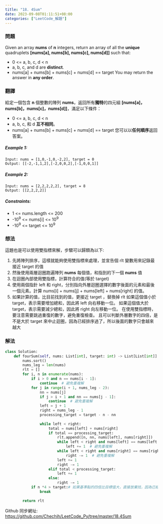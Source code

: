 ```yaml
---
title: "18. 4Sum"
date: 2023-09-08T01:11:51+08:00
categories: ["LeetCode_解題"]
---
```

### 問題
Given an array **nums** of **n** integers, return an array of all the **unique** quadruplets **[nums[a], nums[b], nums[c], nums[d]]** such that:

- 0 <= a, b, c, d < n
- a, b, c, and d are **distinct**.
- nums[a] + nums[b] + nums[c] + nums[d] == target
You may return the answer in **any order**.
 ### 翻譯
給定一個包含 **n** 個整數的陣列 **nums**，返回所有**獨特**的四元組 **[nums[a]，nums[b]，nums[c]，nums[d]]**，滿足以下條件：

- 0 <= a, b, c, d < n
- a, b, c, 和 d **互不相同**。
- nums[a] + nums[b] + nums[c] + nums[d] == target
您可以以**任何順序**返回答案。
##### Example 1:
    Input: nums = [1,0,-1,0,-2,2], target = 0
    Output: [[-2,-1,1,2],[-2,0,0,2],[-1,0,0,1]]
##### Example 2:
    Input: nums = [2,2,2,2,2], target = 8
    Output: [[2,2,2,2]]

##### Constraints:
- 1 <= nums.length <= 200
- -10<sup>9</sup> <= nums[i] <= 10<sup>9</sup>
- -10<sup>9</sup> <= target <= 10<sup>9</sup>

### 想法 
這題也是可以使用雙指標來解，步驟可以歸類為以下:  
1. 先將陣列排序，這樣就能夠使用雙指標來處理，並宣告個 rlt 變數用來記錄最接近 target 的值
2. 然後使用兩層迴圈跑遍陣列 **nums** 每個值，和指到的下一個 **nums** 值
3. 在迴圈內部使用雙指標，計算符合的值(等於 target)
4. 使用兩個指針 left 和 right，分別指向外層迴圈選擇的數字後面的元素和最後一個元素。計算 nums[i] + nums[j] + nums[left] + nums[right] 的值。
5. 如果計算的值，比目前找到的值，更接近 target ，替換掉 rlt
   如果這個值小於 target，表示需要增加總和，因此將 left 向右移動一位。
   如果這個值大於 target，表示需要減少總和，因此將 right 向左移動一位。
在使用雙指標時，要注意需要跳過重復的數字，避免重復檢查。
且可以判斷外層數字的四倍，是不是大於 target 來中止迴圈，因為已經排序過了，所以後面的數字只會越來越大
### 解法 
```python
class Solution:
    def fourSum(self, nums: List[int], target: int) -> List[List[int]]:
        nums.sort()
        nums_leg = len(nums)
        rlt = []
        for i, n in enumerate(nums):
            if i > 0 and n == nums[i - 1]:
                continue  # 避免重複解
            for j in range(i + 1, nums_leg - 2):
                nn = nums[j]
                if j > i + 1 and nn == nums[j - 1]:
                    continue  # 避免重複解
                left = j + 1
                right = nums_leg - 1
                processing_target = target - n - nn
                
                while left < right:
                    total = nums[left] + nums[right]
                    if total == processing_target:
                        rlt.append([n, nn, nums[left], nums[right]])
                        while left < right and nums[left] == nums[left + 1]:
                            left += 1  # 避免重複解
                        while left < right and nums[right] == nums[right - 1]:
                            right -= 1  # 避免重複解
                        left += 1
                        right -= 1
                    elif total < processing_target:
                        left += 1
                    else:
                        right -= 1
            if n *4 > target:# 如果基準點的四倍比目標值大，直接放棄找，因為已經排序過，後面的數字只會越來越大
                break
                    
        return rlt
```

Github 同步網址:  
https://github.com/Chechih/LeetCode_Py/tree/master/18.4Sum
